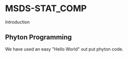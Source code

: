 # MSDS-STAT_COMP
Introduction

## Phyton Programming
We have used an easy "Hello World" out put phyton code.